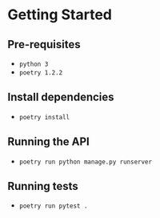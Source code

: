 # Getting Started

## Pre-requisites
- `python 3`
- `poetry 1.2.2`

## Install dependencies
- `poetry install`

## Running the API
- `poetry run python manage.py runserver`

## Running tests
- `poetry run pytest .`
